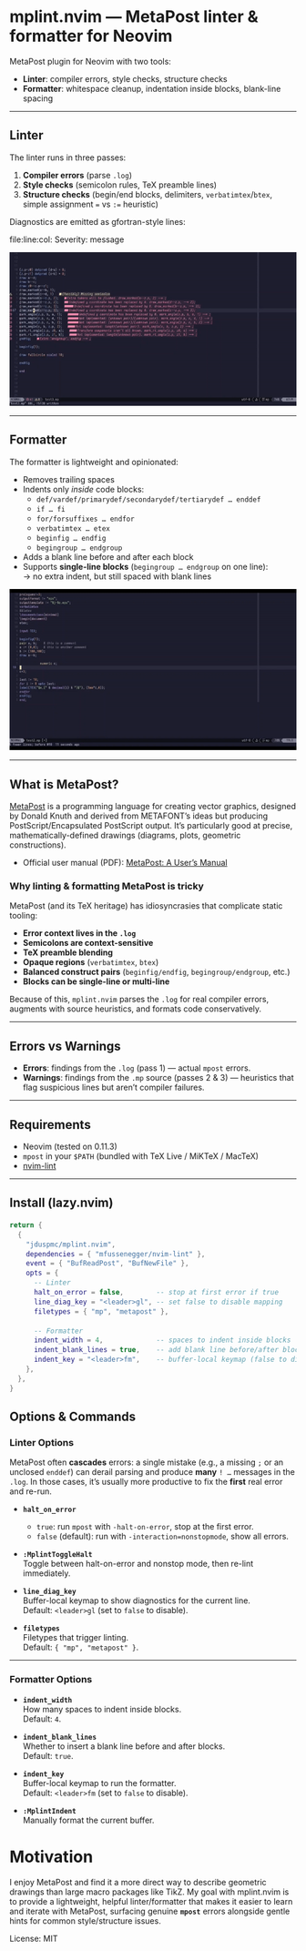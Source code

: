 # mplint.nvim — MetaPost linter & formatter for Neovim

MetaPost plugin for Neovim with two tools:

- **Linter**: compiler errors, style checks, structure checks  
- **Formatter**: whitespace cleanup, indentation inside blocks, blank-line spacing

---

## Linter

The linter runs in three passes:

1. **Compiler errors** (parse `.log`)  
2. **Style checks** (semicolon rules, TeX preamble lines)  
3. **Structure checks** (begin/end blocks, delimiters, `verbatimtex`/`btex`, simple assignment `=` vs `:=` heuristic)

Diagnostics are emitted as gfortran-style lines:

file:line:col: Severity: message

![mplint demo](assets/mplint-linter.gif)

---

## Formatter

The formatter is lightweight and opinionated:

- Removes trailing spaces  
- Indents only *inside* code blocks:
  - `def/vardef/primarydef/secondarydef/tertiarydef … enddef`  
  - `if … fi`  
  - `for/forsuffixes … endfor`  
  - `verbatimtex … etex`  
  - `beginfig … endfig`  
  - `begingroup … endgroup`  
- Adds a blank line before and after each block  
- Supports **single-line blocks** (`begingroup … endgroup` on one line):  
  → no extra indent, but still spaced with blank lines

![formatter demo](assets/mplint-formatter.gif)

---

## What is MetaPost?

[MetaPost](https://www.tug.org/metapost.html) is a programming language for creating vector graphics, designed by Donald Knuth and derived from METAFONT’s ideas but producing PostScript/Encapsulated PostScript output. It’s particularly good at precise, mathematically-defined drawings (diagrams, plots, geometric constructions).

- Official user manual (PDF): [MetaPost: A User’s Manual](https://www.tug.org/docs/metapost/mpman.pdf)

### Why linting & formatting MetaPost is tricky

MetaPost (and its TeX heritage) has idiosyncrasies that complicate static tooling:

- **Error context lives in the `.log`**  
- **Semicolons are context-sensitive**  
- **TeX preamble blending**  
- **Opaque regions** (`verbatimtex`, `btex`)  
- **Balanced construct pairs** (`beginfig/endfig`, `begingroup/endgroup`, etc.)  
- **Blocks can be single-line or multi-line**  

Because of this, `mplint.nvim` parses the `.log` for real compiler errors, augments with source heuristics, and formats code conservatively.

---

## Errors vs Warnings

- **Errors**: findings from the `.log` (pass 1) — actual `mpost` errors.  
- **Warnings**: findings from the `.mp` source (passes 2 & 3) — heuristics that flag suspicious lines but aren’t compiler failures.  

---

## Requirements

- Neovim (tested on 0.11.3)  
- `mpost` in your `$PATH` (bundled with TeX Live / MiKTeX / MacTeX)  
- [nvim-lint](https://github.com/mfussenegger/nvim-lint)  

---

## Install (lazy.nvim)

```lua
return {
  {
    "jduspmc/mplint.nvim",
    dependencies = { "mfussenegger/nvim-lint" },
    event = { "BufReadPost", "BufNewFile" },
    opts = {
      -- Linter
      halt_on_error = false,        -- stop at first error if true
      line_diag_key = "<leader>gl", -- set false to disable mapping
      filetypes = { "mp", "metapost" },

      -- Formatter
      indent_width = 4,             -- spaces to indent inside blocks
      indent_blank_lines = true,    -- add blank line before/after blocks
      indent_key = "<leader>fm",    -- buffer-local keymap (false to disable)
    },
  },
}
```
## Options & Commands

### Linter Options

MetaPost often **cascades** errors: a single mistake (e.g., a missing `;` or an unclosed `enddef`) can derail parsing and produce **many** `! …` messages in the `.log`. In those cases, it’s usually more productive to fix the **first** real error and re-run.

- **`halt_on_error`**  
  - `true`: run `mpost` with `-halt-on-error`, stop at the first error.  
  - `false` (default): run with `-interaction=nonstopmode`, show all errors.  

- **`:MplintToggleHalt`**  
  Toggle between halt-on-error and nonstop mode, then re-lint immediately.  

- **`line_diag_key`**  
  Buffer-local keymap to show diagnostics for the current line.  
  Default: `<leader>gl` (set to `false` to disable).  

- **`filetypes`**  
  Filetypes that trigger linting.  
  Default: `{ "mp", "metapost" }`.  

---

### Formatter Options

- **`indent_width`**  
  How many spaces to indent inside blocks.  
  Default: `4`.  

- **`indent_blank_lines`**  
  Whether to insert a blank line before and after blocks.  
  Default: `true`.  

- **`indent_key`**  
  Buffer-local keymap to run the formatter.  
  Default: `<leader>fm` (set to `false` to disable).  

- **`:MplintIndent`**  
  Manually format the current buffer.  


# Motivation

I enjoy MetaPost and find it a more direct way to describe geometric drawings than large macro packages like TikZ. My goal with mplint.nvim is to provide a lightweight, helpful linter/formatter that makes it easier to learn and iterate with MetaPost, surfacing genuine **`mpost`** errors alongside gentle hints for common style/structure issues.

License: MIT
